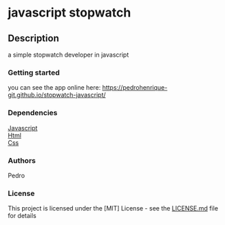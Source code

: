 # javascript stopwatch

## Description

a simple stopwatch developer in javascript

### Getting started

you can see the app online here: <https://pedrohenrique-git.github.io/stopwatch-javascript/>

### Dependencies

[Javascript](https://developer.mozilla.org/pt-BR/docs/Web/JavaScript)\
[Html](https://developer.mozilla.org/pt-BR/docs/Web/HTML)\
[Css](https://developer.mozilla.org/pt-BR/docs/Web/CSS)

### Authors

Pedro

### License

This project is licensed under the [MIT] License - see the [LICENSE.md](LICENSE) file for details
